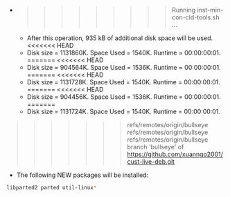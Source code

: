 * >>>>>>>>> Running inst-min-con-cld-tools.sh ...
  * After this operation, 935 kB of additional disk space will be used.
<<<<<<< HEAD
  * Disk size = 1131860K. Space Used = 1540K. Runtime = 00:00:00:01.
=======
<<<<<<< HEAD
  * Disk size = 904564K. Space Used = 1536K. Runtime = 00:00:00:01.
=======
<<<<<<< HEAD
  * Disk size = 1131728K. Space Used = 1540K. Runtime = 00:00:00:01.
=======
<<<<<<< HEAD
  * Disk size = 904456K. Space Used = 1536K. Runtime = 00:00:00:01.
=======
  * Disk size = 1131724K. Space Used = 1540K. Runtime = 00:00:00:01.
>>>>>>> refs/remotes/origin/bullseye
>>>>>>> refs/remotes/origin/bullseye
>>>>>>> refs/remotes/origin/bullseye
>>>>>>> branch 'bullseye' of https://github.com/xuanngo2001/cust-live-deb.git
  * The following NEW packages will be installed:
  ```bash
libparted2 parted util-linux*
  ```
